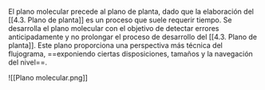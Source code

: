   
El plano molecular precede al plano de planta, dado que la elaboración del [[4.3. Plano de planta]] es un proceso que suele requerir tiempo. Se desarrolla el plano molecular con el objetivo de detectar errores anticipadamente y no prolongar el proceso de desarrollo del [[4.3. Plano de planta]]. Este plano proporciona una perspectiva más técnica del flujograma, ==exponiendo ciertas disposiciones, tamaños y la navegación del nivel==.

![[Plano molecular.png]]
